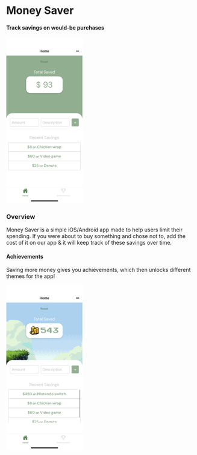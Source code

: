 # Money Saver
#### Track savings on would-be purchases

<img src="assets/screen1.PNG" width="40%">

### Overview

Money Saver is a simple iOS/Android app made to help users limit their spending. 
If you were about to buy something and chose not to, add the cost of it on our app & it will keep track of these savings over time.


#### Achievements

Saving more money gives you achievements, which then unlocks different themes for the app!



<img src="assets/screen2.PNG" width="40%">
